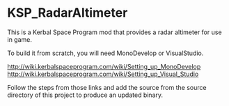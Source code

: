 # KSP_RadarAltimeter
This is a Kerbal Space Program mod that provides a radar altimeter for use in game.

To build it from scratch, you will need MonoDevelop or VisualStudio.

http://wiki.kerbalspaceprogram.com/wiki/Setting_up_MonoDevelop
http://wiki.kerbalspaceprogram.com/wiki/Setting_up_Visual_Studio

Follow the steps from those links and add the source from the source directory of this project to produce an updated binary.
